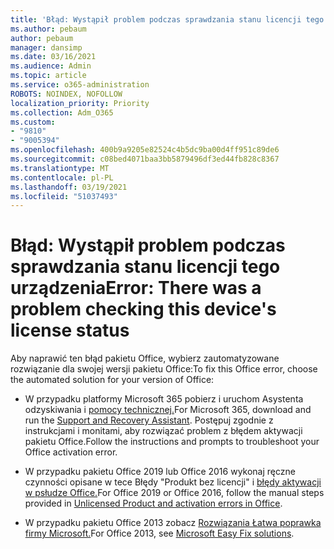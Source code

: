 ```yaml
---
title: 'Błąd: Wystąpił problem podczas sprawdzania stanu licencji tego urządzenia'
ms.author: pebaum
author: pebaum
manager: dansimp
ms.date: 03/16/2021
ms.audience: Admin
ms.topic: article
ms.service: o365-administration
ROBOTS: NOINDEX, NOFOLLOW
localization_priority: Priority
ms.collection: Adm_O365
ms.custom:
- "9810"
- "9005394"
ms.openlocfilehash: 400b9a9205e82524c4b5dc9ba00d4ff951c89de6
ms.sourcegitcommit: c08bed4071baa3bb5879496df3ed44fb828c8367
ms.translationtype: MT
ms.contentlocale: pl-PL
ms.lasthandoff: 03/19/2021
ms.locfileid: "51037493"
---
```

# <a name="error-there-was-a-problem-checking-this-devices-license-status"></a><span data-ttu-id="76685-102">Błąd: Wystąpił problem podczas sprawdzania stanu licencji tego urządzenia</span><span class="sxs-lookup"><span data-stu-id="76685-102">Error: There was a problem checking this device's license status</span></span>

<span data-ttu-id="76685-103">Aby naprawić ten błąd pakietu Office, wybierz zautomatyzowane rozwiązanie dla swojej wersji pakietu Office:</span><span class="sxs-lookup"><span data-stu-id="76685-103">To fix this Office error, choose the automated solution for your version of Office:</span></span>

- <span data-ttu-id="76685-104">W przypadku platformy Microsoft 365 pobierz i uruchom Asystenta odzyskiwania i [pomocy technicznej.](https://aka.ms/SaRA-OfficeActivation-Chat)</span><span class="sxs-lookup"><span data-stu-id="76685-104">For Microsoft 365, download and run the [Support and Recovery Assistant](https://aka.ms/SaRA-OfficeActivation-Chat).</span></span> <span data-ttu-id="76685-105">Postępuj zgodnie z instrukcjami i monitami, aby rozwiązać problem z błędem aktywacji pakietu Office.</span><span class="sxs-lookup"><span data-stu-id="76685-105">Follow the instructions and prompts to troubleshoot your Office activation error.</span></span>

- <span data-ttu-id="76685-106">W przypadku pakietu Office 2019 lub Office 2016 wykonaj ręczne czynności opisane w tece Błędy "Produkt bez licencji" i [błędy aktywacji w psłudze Office.](https://support.microsoft.com/office/0d23d3c0-c19c-4b2f-9845-5344fedc4380#bkmk_fixyourself)</span><span class="sxs-lookup"><span data-stu-id="76685-106">For Office 2019 or Office 2016, follow the manual steps provided in [Unlicensed Product and activation errors in Office](https://support.microsoft.com/office/0d23d3c0-c19c-4b2f-9845-5344fedc4380#bkmk_fixyourself).</span></span>

- <span data-ttu-id="76685-107">W przypadku pakietu Office 2013 zobacz [Rozwiązania Łatwa poprawka firmy Microsoft.](https://support.microsoft.com/topic/microsoft-easy-fix-solutions-have-been-discontinued-b0f4b5f9-3b5a-bd9e-d75d-d45e2f12e16c)</span><span class="sxs-lookup"><span data-stu-id="76685-107">For Office 2013, see [Microsoft Easy Fix solutions](https://support.microsoft.com/topic/microsoft-easy-fix-solutions-have-been-discontinued-b0f4b5f9-3b5a-bd9e-d75d-d45e2f12e16c).</span></span>